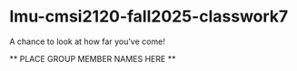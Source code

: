 # lmu-cmsi2120-fall2025-classwork7
A chance to look at how far you've come!

** PLACE GROUP MEMBER NAMES HERE **
